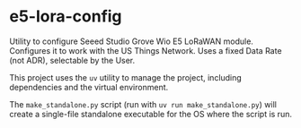 # e5-lora-config
Utility to configure Seeed Studio Grove Wio E5 LoRaWAN module. Configures it to 
work with the US Things Network. Uses a fixed Data Rate (not ADR), selectable
by the User.

This project uses the `uv` utility to manage the project, including dependencies
and the virtual environment.

The `make_standalone.py` script (run with `uv run make_standalone.py`) will create
a single-file standalone executable for the OS where the script is run.
